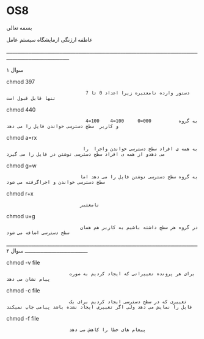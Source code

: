 # OS8

بسمه تعالی      

عاطفه ارژنگی          ازمایشگاه سیستم عامل

ــــــــــــــــــــــــــــــــــــــــــــــــــــــــــــــــــــــــــــــــــــــــــــــــــــــــــــــــــــــــــــــــــــــــــــــــــــــــــــــــــ

سوال ۱

chmod 397                      

                                 دستور وارده نامعتبره زیرا اعداد 0 تا 7  تنها قابل قبول است             

chmod 440                 

                                 4=100    4=100     0=000          به گروه و کاربر  سطح دسترسی خواندن فایل را می دهد
 
chmod a=rx                 

                                به همه ی افراد سطح دسترسی خواندن واجرا  را می دهدو از همه ی افراد سطح دسترسی نوشتن در فایل را می گیرد  

chmod g=w                 

                               به گروه سطح دسترسی نوشتن فایل را می دهد اما سطح دسترسی خواندن و اجراگرفته می شود                                      

chmod r+x                 

                               نامعتبر                                                             

chmod u+g              

                               در گروه هر سطح داشته باشیم به کاربر هم همان سطح دسترسی اضافه می شود                           

ــــــــــــــــــــــــــــــــــــــــــــــــــــــــــــــــــــــــــــــــــــــــــــــــــــــــــــــــــــــــــــــــــــــــــــــــــــــــــــــــــ
سوال ۲

chmod -v file           

                           برای هر پرونده تغییراتی که ایجاد کردیم به صورت پیام نشان می دهد 

chmod -c file           

                           تغییری که در سطح دسترسی ایجاد کردیم برای یک فایل را نمایش می دهد ولی اگر تغییری ایجاد نشده باشد پیامی چاپ نمیکند

chmod -f file           

                           پیغام های خطا را کاهش می دهد 
